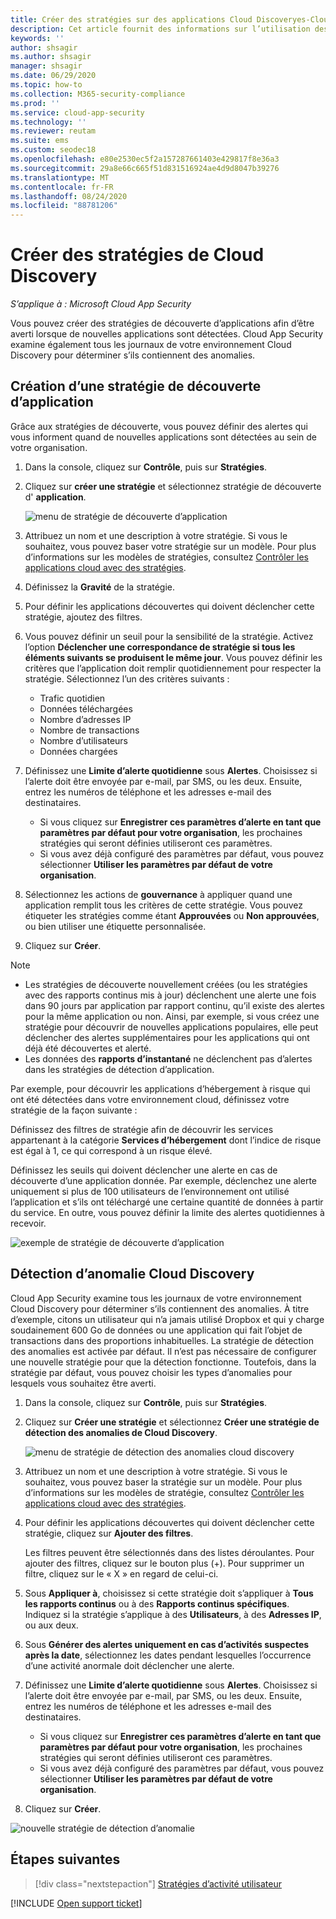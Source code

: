 ```yaml
---
title: Créer des stratégies sur des applications Cloud Discoveryes-Cloud App Security
description: Cet article fournit des informations sur l’utilisation des stratégies Cloud Discovery.
keywords: ''
author: shsagir
ms.author: shsagir
manager: shsagir
ms.date: 06/29/2020
ms.topic: how-to
ms.collection: M365-security-compliance
ms.prod: ''
ms.service: cloud-app-security
ms.technology: ''
ms.reviewer: reutam
ms.suite: ems
ms.custom: seodec18
ms.openlocfilehash: e80e2530ec5f2a157287661403e429817f8e36a3
ms.sourcegitcommit: 29a8e66c665f51d831516924ae4d9d8047b39276
ms.translationtype: MT
ms.contentlocale: fr-FR
ms.lasthandoff: 08/24/2020
ms.locfileid: "88781206"
---
```

# <a name="create-cloud-discovery-policies"></a>Créer des stratégies de Cloud Discovery

*S’applique à : Microsoft Cloud App Security*

Vous pouvez créer des stratégies de découverte d’applications afin d’être averti lorsque de nouvelles applications sont détectées. Cloud App Security examine également tous les journaux de votre environnement Cloud Discovery pour déterminer s’ils contiennent des anomalies.

## <a name="creating-an-app-discovery-policy"></a>Création d’une stratégie de découverte d’application

Grâce aux stratégies de découverte, vous pouvez définir des alertes qui vous informent quand de nouvelles applications sont détectées au sein de votre organisation.

1. Dans la console, cliquez sur **Contrôle**, puis sur **Stratégies**.

2. Cliquez sur **créer une stratégie** et sélectionnez stratégie de découverte d' **application**.

    ![menu de stratégie de découverte d’application](media/app-discovery-policy-menu.png "menu de stratégie de découverte d’application")

3. Attribuez un nom et une description à votre stratégie. Si vous le souhaitez, vous pouvez baser votre stratégie sur un modèle. Pour plus d’informations sur les modèles de stratégies, consultez [Contrôler les applications cloud avec des stratégies](control-cloud-apps-with-policies.md).

4. Définissez la **Gravité** de la stratégie.

5. Pour définir les applications découvertes qui doivent déclencher cette stratégie, ajoutez des filtres.

6. Vous pouvez définir un seuil pour la sensibilité de la stratégie. Activez l’option **Déclencher une correspondance de stratégie si tous les éléments suivants se produisent le même jour**. Vous pouvez définir les critères que l’application doit remplir quotidiennement pour respecter la stratégie. Sélectionnez l’un des critères suivants :
    - Trafic quotidien
    - Données téléchargées
    - Nombre d’adresses IP
    - Nombre de transactions
    - Nombre d’utilisateurs
    - Données chargées

7. Définissez une **Limite d’alerte quotidienne** sous **Alertes**. Choisissez si l’alerte doit être envoyée par e-mail, par SMS, ou les deux. Ensuite, entrez les numéros de téléphone et les adresses e-mail des destinataires.
    - Si vous cliquez sur **Enregistrer ces paramètres d’alerte en tant que paramètres par défaut pour votre organisation**, les prochaines stratégies qui seront définies utiliseront ces paramètres.
    - Si vous avez déjà configuré des paramètres par défaut, vous pouvez sélectionner **Utiliser les paramètres par défaut de votre organisation**.

8. Sélectionnez les actions de **gouvernance** à appliquer quand une application remplit tous les critères de cette stratégie. Vous pouvez étiqueter les stratégies comme étant **Approuvées** ou **Non approuvées**, ou bien utiliser une étiquette personnalisée.

9. Cliquez sur **Créer**.

> [!NOTE]
>
> - Les stratégies de découverte nouvellement créées (ou les stratégies avec des rapports continus mis à jour) déclenchent une alerte une fois dans 90 jours par application par rapport continu, qu’il existe des alertes pour la même application ou non. Ainsi, par exemple, si vous créez une stratégie pour découvrir de nouvelles applications populaires, elle peut déclencher des alertes supplémentaires pour les applications qui ont déjà été découvertes et alerté.
> - Les données des **rapports d’instantané** ne déclenchent pas d’alertes dans les stratégies de détection d’application.

Par exemple, pour découvrir les applications d’hébergement à risque qui ont été détectées dans votre environnement cloud, définissez votre stratégie de la façon suivante :

Définissez des filtres de stratégie afin de découvrir les services appartenant à la catégorie **Services d’hébergement** dont l’indice de risque est égal à 1, ce qui correspond à un risque élevé.

Définissez les seuils qui doivent déclencher une alerte en cas de découverte d’une application donnée. Par exemple, déclenchez une alerte uniquement si plus de 100 utilisateurs de l’environnement ont utilisé l’application et s’ils ont téléchargé une certaine quantité de données à partir du service. En outre, vous pouvez définir la limite des alertes quotidiennes à recevoir.

![exemple de stratégie de découverte d’application](media/app-discovery-policy-example.png "exemple de stratégie de découverte d’application")

## <a name="cloud-discovery-anomaly-detection"></a>Détection d’anomalie Cloud Discovery

Cloud App Security examine tous les journaux de votre environnement Cloud Discovery pour déterminer s’ils contiennent des anomalies. À titre d’exemple, citons un utilisateur qui n’a jamais utilisé Dropbox et qui y charge soudainement 600 Go de données ou une application qui fait l’objet de transactions dans des proportions inhabituelles. La stratégie de détection des anomalies est activée par défaut. Il n’est pas nécessaire de configurer une nouvelle stratégie pour que la détection fonctionne. Toutefois, dans la stratégie par défaut, vous pouvez choisir les types d’anomalies pour lesquels vous souhaitez être averti.

1. Dans la console, cliquez sur **Contrôle**, puis sur **Stratégies**.

2. Cliquez sur **Créer une stratégie** et sélectionnez **Créer une stratégie de détection des anomalies de Cloud Discovery**.

    ![menu de stratégie de détection des anomalies cloud discovery](media/cloud-discovery-anomaly-detection-policy-menu.png "menu de stratégie de détection des anomalies cloud discovery")

3. Attribuez un nom et une description à votre stratégie. Si vous le souhaitez, vous pouvez baser la stratégie sur un modèle. Pour plus d’informations sur les modèles de stratégie, consultez [Contrôler les applications cloud avec des stratégies](control-cloud-apps-with-policies.md).

4. Pour définir les applications découvertes qui doivent déclencher cette stratégie, cliquez sur **Ajouter des filtres**.

    Les filtres peuvent être sélectionnés dans des listes déroulantes. Pour ajouter des filtres, cliquez sur le bouton plus (+). Pour supprimer un filtre, cliquez sur le « X » en regard de celui-ci.

5. Sous **Appliquer à**, choisissez si cette stratégie doit s’appliquer à **Tous les rapports continus** ou à des **Rapports continus spécifiques**. Indiquez si la stratégie s’applique à des **Utilisateurs**, à des **Adresses IP**, ou aux deux.

6. Sous **Générer des alertes uniquement en cas d’activités suspectes après la date**, sélectionnez les dates pendant lesquelles l’occurrence d’une activité anormale doit déclencher une alerte.

7. Définissez une **Limite d’alerte quotidienne** sous **Alertes**. Choisissez si l’alerte doit être envoyée par e-mail, par SMS, ou les deux. Ensuite, entrez les numéros de téléphone et les adresses e-mail des destinataires.
    - Si vous cliquez sur **Enregistrer ces paramètres d’alerte en tant que paramètres par défaut pour votre organisation**, les prochaines stratégies qui seront définies utiliseront ces paramètres.
    - Si vous avez déjà configuré des paramètres par défaut, vous pouvez sélectionner **Utiliser les paramètres par défaut de votre organisation**.

8. Cliquez sur **Créer**.

![nouvelle stratégie de détection d’anomalie](media/new-discovery-anomaly-policy.png "nouvelle stratégie de détection d’anomalie")

## <a name="next-steps"></a>Étapes suivantes

> [!div class="nextstepaction"]
> [Stratégies d’activité utilisateur](user-activity-policies.md)

[!INCLUDE [Open support ticket](includes/support.md)]
